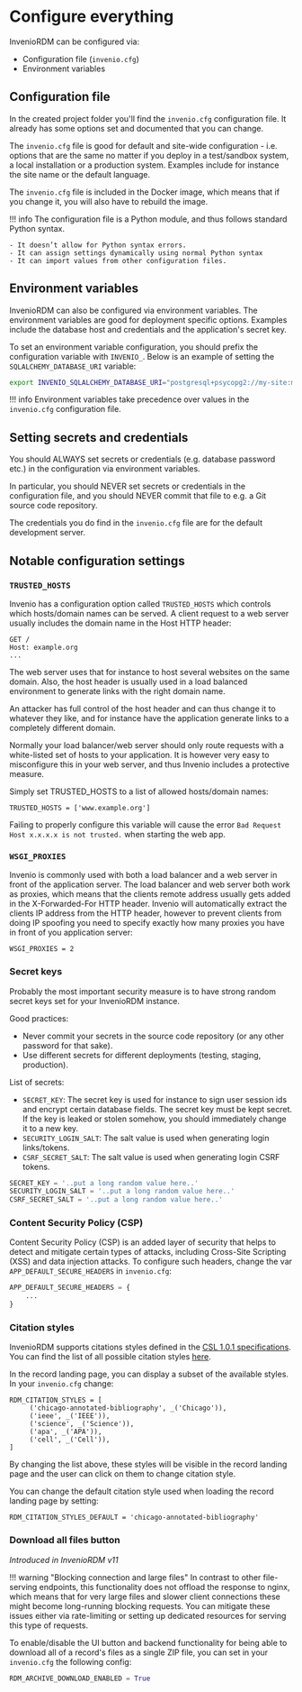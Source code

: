 # Configure everything

InvenioRDM can be configured via:

- Configuration file (``invenio.cfg``)
- Environment variables

## Configuration file

In the created project folder you'll find the ``invenio.cfg`` configuration file.
It already has some options set and documented that you can change.

The ``invenio.cfg`` file is good for default and site-wide configuration - i.e. options that are the same no matter if you deploy in a test/sandbox system, a local installation or a production system. Examples include for instance the site name or the default language.

The ``invenio.cfg`` file is included in the Docker image, which means that if you change it, you will also have to rebuild the image.

!!! info
    The configuration file is a Python module, and thus follows standard Python syntax.

    - It doesn’t allow for Python syntax errors.
    - It can assign settings dynamically using normal Python syntax
    - It can import values from other configuration files.

## Environment variables

InvenioRDM can also be configured via environment variables. The environment variables are good for deployment specific options. Examples include the database host and credentials and the application's secret key.

To set an environment variable configuration, you should prefix the configuration variable with ``INVENIO_``. Below is an example of setting the ``SQLALCHEMY_DATABASE_URI`` variable:

```bash
export INVENIO_SQLALCHEMY_DATABASE_URI="postgresql+psycopg2://my-site:my-site@localhost/my-site"
```

!!! info
    Environment variables take precedence over values in the ``invenio.cfg`` configuration file.

## Setting secrets and credentials

You should ALWAYS set secrets or credentials (e.g. database password etc.) in the configuration via environment variables.

In particular, you should NEVER set secrets or credentials in the configuration file, and you should NEVER commit that file to e.g. a Git source code repository.

The credentials you do find in the ``invenio.cfg`` file are for the default development server.

## Notable configuration settings

### ``TRUSTED_HOSTS``

Invenio has a configuration option called ``TRUSTED_HOSTS`` which controls which hosts/domain names can be served. A client request to a web server usually includes the domain name in the Host HTTP header:

```
GET /
Host: example.org
...
```

The web server uses that for instance to host several websites on the same domain. Also, the host header is usually used in a load balanced environment to generate links with the right domain name.

An attacker has full control of the host header and can thus change it to whatever they like, and for instance have the application generate links to a completely different domain.

Normally your load balancer/web server should only route requests with a white-listed set of hosts to your application. It is however very easy to misconfigure this in your web server, and thus Invenio includes a protective measure.

Simply set TRUSTED_HOSTS to a list of allowed hosts/domain names:

```
TRUSTED_HOSTS = ['www.example.org']
```

Failing to properly configure this variable will cause the error `Bad Request Host x.x.x.x is not trusted.` when starting the web app.

### ``WSGI_PROXIES``

Invenio is commonly used with both a load balancer and a web server in front of the application server. The load balancer and web server both work as proxies, which means that the clients remote address usually gets added in the X-Forwarded-For HTTP header. Invenio will automatically extract the clients IP address from the HTTP header, however to prevent clients from doing IP spoofing you need to specify exactly how many proxies you have in front of you application server:

```
WSGI_PROXIES = 2
```

### Secret keys

Probably the most important security measure is to have strong random secret keys set for your InvenioRDM instance.

Good practices:

- Never commit your secrets in the source code repository (or any other password for that sake).
- Use different secrets for different deployments (testing, staging, production).

List of secrets:

- `SECRET_KEY`: The secret key is used for instance to sign user session ids and encrypt certain database fields. The secret key must be kept secret. If the key is leaked or stolen somehow, you should immediately change it to a new key.
- `SECURITY_LOGIN_SALT`: The salt value is used when generating login links/tokens.
- `CSRF_SECRET_SALT`: The salt value is used when generating login CSRF tokens.

```python
SECRET_KEY = '..put a long random value here..'
SECURITY_LOGIN_SALT = '..put a long random value here..'
CSRF_SECRET_SALT = '..put a long random value here..'
```

### Content Security Policy (CSP)

Content Security Policy (CSP) is an added layer of security that helps to detect and mitigate certain types of attacks, including Cross-Site Scripting (XSS) and data injection attacks.
To configure such headers, change the var `APP_DEFAULT_SECURE_HEADERS` in ``invenio.cfg``:

```python
APP_DEFAULT_SECURE_HEADERS = {
    ...
}
```

### Citation styles

InvenioRDM supports citations styles defined in the [CSL 1.0.1 specifications](https://docs.citationstyles.org/en/v1.0.1/specification.html). You can find the list of all possible citation styles [here](https://github.com/citation-style-language/styles/tree/v1.0.1).

In the record landing page, you can display a subset of the available styles. In your `invenio.cfg` change:

```
RDM_CITATION_STYLES = [
     ('chicago-annotated-bibliography', _('Chicago')),
     ('ieee', _('IEEE')),
     ('science', _('Science')),
     ('apa', _('APA')),
     ('cell', _('Cell')),
]
```

By changing the list above, these styles will be visible in the record landing page and the user can click on them to change citation style.

You can change the default citation style used when loading the record landing page by setting:

```
RDM_CITATION_STYLES_DEFAULT = 'chicago-annotated-bibliography'
```

### Download all files button

*Introduced in InvenioRDM v11*

!!! warning "Blocking connection and large files"
     In contrast to other file-serving endpoints, this functionality does not offload the response to nginx, which means that for very large files and slower client connections these might become long-running blocking requests. You can mitigate these issues either via rate-limiting or setting up dedicated resources for serving this type of requests.

To enable/disable the UI button and backend functionality for being able to download all of a record's files as a single ZIP file, you can set in your `invenio.cfg` the following config:

```python
RDM_ARCHIVE_DOWNLOAD_ENABLED = True
```

